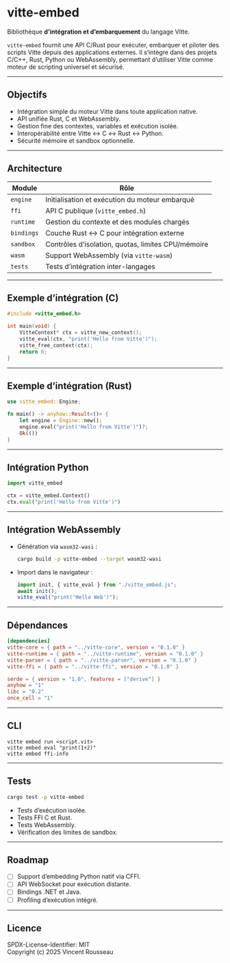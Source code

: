 

# vitte-embed

Bibliothèque **d’intégration et d’embarquement** du langage Vitte.

`vitte-embed` fournit une API C/Rust pour exécuter, embarquer et piloter des scripts Vitte depuis des applications externes. Il s’intègre dans des projets C/C++, Rust, Python ou WebAssembly, permettant d’utiliser Vitte comme moteur de scripting universel et sécurisé.

---

## Objectifs

- Intégration simple du moteur Vitte dans toute application native.
- API unifiée Rust, C et WebAssembly.
- Gestion fine des contextes, variables et exécution isolée.
- Interopérabilité entre Vitte ↔ C ↔ Rust ↔ Python.
- Sécurité mémoire et sandbox optionnelle.

---

## Architecture

| Module        | Rôle |
|----------------|------|
| `engine`       | Initialisation et exécution du moteur embarqué |
| `ffi`          | API C publique (`vitte_embed.h`) |
| `runtime`      | Gestion du contexte et des modules chargés |
| `bindings`     | Couche Rust <-> C pour intégration externe |
| `sandbox`      | Contrôles d’isolation, quotas, limites CPU/mémoire |
| `wasm`         | Support WebAssembly (via `vitte-wasm`) |
| `tests`        | Tests d’intégration inter-langages |

---

## Exemple d’intégration (C)

```c
#include <vitte_embed.h>

int main(void) {
    VitteContext* ctx = vitte_new_context();
    vitte_eval(ctx, "print('Hello from Vitte')");
    vitte_free_context(ctx);
    return 0;
}
```

---

## Exemple d’intégration (Rust)

```rust
use vitte_embed::Engine;

fn main() -> anyhow::Result<()> {
    let engine = Engine::new();
    engine.eval("print('Hello from Vitte')")?;
    Ok(())
}
```

---

## Intégration Python

```python
import vitte_embed

ctx = vitte_embed.Context()
ctx.eval("print('Hello from Vitte')")
```

---

## Intégration WebAssembly

- Génération via `wasm32-wasi` :
  ```bash
  cargo build -p vitte-embed --target wasm32-wasi
  ```
- Import dans le navigateur :
  ```js
  import init, { vitte_eval } from "./vitte_embed.js";
  await init();
  vitte_eval("print('Hello Web')");
  ```

---

## Dépendances

```toml
[dependencies]
vitte-core = { path = "../vitte-core", version = "0.1.0" }
vitte-runtime = { path = "../vitte-runtime", version = "0.1.0" }
vitte-parser = { path = "../vitte-parser", version = "0.1.0" }
vitte-ffi = { path = "../vitte-ffi", version = "0.1.0" }

serde = { version = "1.0", features = ["derive"] }
anyhow = "1"
libc = "0.2"
once_cell = "1"
```

---

## CLI

```
vitte embed run <script.vit>
vitte embed eval "print(1+2)"
vitte embed ffi-info
```

---

## Tests

```bash
cargo test -p vitte-embed
```

- Tests d’exécution isolée.
- Tests FFI C et Rust.
- Tests WebAssembly.
- Vérification des limites de sandbox.

---

## Roadmap

- [ ] Support d’embedding Python natif via CFFI.
- [ ] API WebSocket pour exécution distante.
- [ ] Bindings .NET et Java.
- [ ] Profiling d’exécution intégré.

---

## Licence

SPDX-License-Identifier: MIT  
Copyright (c) 2025 Vincent Rousseau